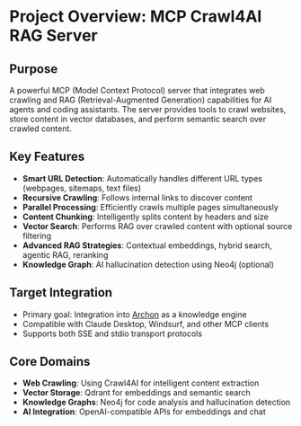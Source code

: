 # Project Overview: MCP Crawl4AI RAG Server

## Purpose
A powerful MCP (Model Context Protocol) server that integrates web crawling and RAG (Retrieval-Augmented Generation) capabilities for AI agents and coding assistants. The server provides tools to crawl websites, store content in vector databases, and perform semantic search over crawled content.

## Key Features
- **Smart URL Detection**: Automatically handles different URL types (webpages, sitemaps, text files)
- **Recursive Crawling**: Follows internal links to discover content
- **Parallel Processing**: Efficiently crawls multiple pages simultaneously
- **Content Chunking**: Intelligently splits content by headers and size
- **Vector Search**: Performs RAG over crawled content with optional source filtering
- **Advanced RAG Strategies**: Contextual embeddings, hybrid search, agentic RAG, reranking
- **Knowledge Graph**: AI hallucination detection using Neo4j (optional)

## Target Integration
- Primary goal: Integration into [Archon](https://github.com/coleam00/Archon) as a knowledge engine
- Compatible with Claude Desktop, Windsurf, and other MCP clients
- Supports both SSE and stdio transport protocols

## Core Domains
- **Web Crawling**: Using Crawl4AI for intelligent content extraction
- **Vector Storage**: Qdrant for embeddings and semantic search
- **Knowledge Graphs**: Neo4j for code analysis and hallucination detection
- **AI Integration**: OpenAI-compatible APIs for embeddings and chat